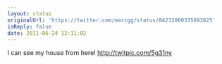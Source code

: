 ```yaml
---
layout: status
originalUrl: 'https://twitter.com/marcgg/status/84232060335693825'
isReply: false
date: 2011-06-24 12:11:02
---
```


I can see my house from here!  http://twitpic.com/5g31ny
